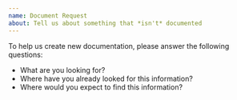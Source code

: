 ```yaml
---
name: Document Request
about: Tell us about something that *isn't* documented
---
```


To help us create new documentation,
please answer the following questions:

- What are you looking for?
- Where have you already looked for this information?
- Where would you expect to find this information?
